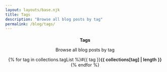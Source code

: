 ```yaml
---
layout: layouts/base.njk
title: Tags
description: "Browse all blog posts by tag"
permalink: /blog/tags/
---
```


<section class="tags-header">
    <h1>Tags</h1>
    <p class="lead">Browse all blog posts by tag</p>
</section>

<section class="tags-cloud">
    {% for tag in collections.tagList %}
    <a href="/blog/tags/{{ tag }}/" class="tag-cloud-item">
        #{{ tag }}
        <span class="tag-count">{{ collections[tag] | length }}</span>
    </a>
    {% endfor %}
</section>

<style>
.tags-header {
    text-align: center;
    margin-bottom: var(--spacing-3xl);
}

.tags-header h1 {
    font-size: var(--font-size-4xl);
    margin-bottom: var(--spacing-lg);
}

.tags-cloud {
    display: flex;
    flex-wrap: wrap;
    gap: var(--spacing-md);
    justify-content: center;
    max-width: 800px;
    margin: 0 auto;
}

.tag-cloud-item {
    background-color: var(--color-white);
    color: var(--color-accent);
    padding: var(--spacing-md) var(--spacing-lg);
    border-radius: var(--radius-lg);
    box-shadow: var(--shadow-md);
    text-decoration: none;
    transition: all var(--transition-normal);
    display: flex;
    align-items: center;
    gap: var(--spacing-sm);
}

.tag-cloud-item:hover {
    background-color: var(--color-accent);
    color: var(--color-white);
    transform: translateY(-2px);
    box-shadow: var(--shadow-lg);
    text-decoration: none;
}

.tag-count {
    background-color: var(--color-secondary-light);
    color: var(--color-secondary-dark);
    padding: var(--spacing-xs) var(--spacing-sm);
    border-radius: var(--radius-sm);
    font-size: var(--font-size-xs);
    font-weight: 600;
}

.tag-cloud-item:hover .tag-count {
    background-color: rgba(255, 255, 255, 0.2);
    color: var(--color-white);
}
</style>